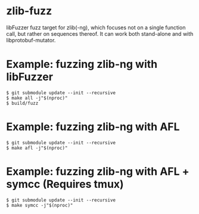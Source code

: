# zlib-fuzz

libFuzzer fuzz target for zlib(-ng), which focuses not on a single function
call, but rather on sequences thereof. It can work both stand-alone and with
libprotobuf-mutator.

# Example: fuzzing zlib-ng with libFuzzer

```
$ git submodule update --init --recursive
$ make all -j"$(nproc)"
$ build/fuzz
```
# Example: fuzzing zlib-ng with AFL

```
$ git submodule update --init --recursive
$ make afl -j"$(nproc)"
```
# Example: fuzzing zlib-ng with AFL + symcc (Requires tmux)

```
$ git submodule update --init --recursive
$ make symcc -j"$(nproc)"
```